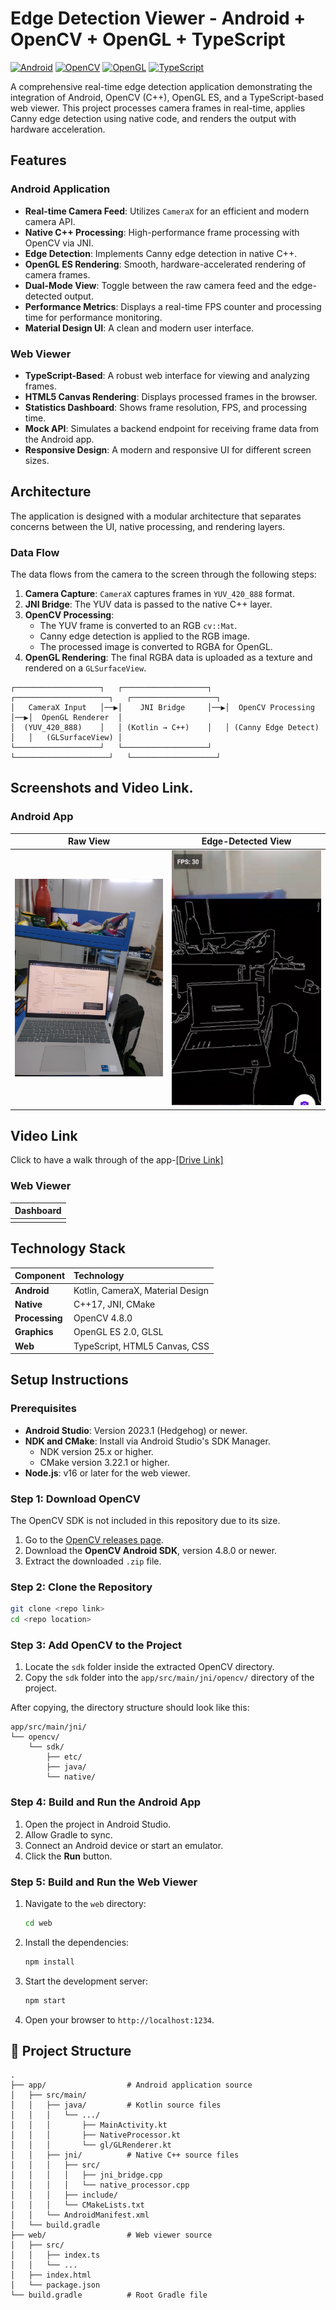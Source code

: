 #  Edge Detection Viewer - Android + OpenCV + OpenGL + TypeScript

[![Android](https://img.shields.io/badge/Android-3DDC84?style=for-the-badge&logo=android&logoColor=white)](https://developer.android.com/)
[![OpenCV](https://img.shields.io/badge/OpenCV-5C3EE8?style=for-the-badge&logo=opencv&logoColor=white)](https://opencv.org/)
[![OpenGL](https://img.shields.io/badge/OpenGL-5586A4?style=for-the-badge&logo=opengl&logoColor=white)](https://www.opengl.org/)
[![TypeScript](https://img.shields.io/badge/TypeScript-3178C6?style=for-the-badge&logo=typescript&logoColor=white)](https://www.typescriptlang.org/)

A comprehensive real-time edge detection application demonstrating the integration of Android, OpenCV (C++), OpenGL ES, and a TypeScript-based web viewer. This project processes camera frames in real-time, applies Canny edge detection using native code, and renders the output with hardware acceleration.

##  Features

### Android Application
-  **Real-time Camera Feed**: Utilizes `CameraX` for an efficient and modern camera API.
-  **Native C++ Processing**: High-performance frame processing with OpenCV via JNI.
-  **Edge Detection**: Implements Canny edge detection in native C++.
-  **OpenGL ES Rendering**: Smooth, hardware-accelerated rendering of camera frames.
-  **Dual-Mode View**: Toggle between the raw camera feed and the edge-detected output.
-  **Performance Metrics**: Displays a real-time FPS counter and processing time for performance monitoring.
-  **Material Design UI**: A clean and modern user interface.

### Web Viewer
-  **TypeScript-Based**: A robust web interface for viewing and analyzing frames.
-  **HTML5 Canvas Rendering**: Displays processed frames in the browser.
-  **Statistics Dashboard**: Shows frame resolution, FPS, and processing time.
-  **Mock API**: Simulates a backend endpoint for receiving frame data from the Android app.
-  **Responsive Design**: A modern and responsive UI for different screen sizes.

##  Architecture

The application is designed with a modular architecture that separates concerns between the UI, native processing, and rendering layers.

### Data Flow
The data flows from the camera to the screen through the following steps:
1.  **Camera Capture**: `CameraX` captures frames in `YUV_420_888` format.
2.  **JNI Bridge**: The YUV data is passed to the native C++ layer.
3.  **OpenCV Processing**:
    *   The YUV frame is converted to an RGB `cv::Mat`.
    *   Canny edge detection is applied to the RGB image.
    *   The processed image is converted to RGBA for OpenGL.
4.  **OpenGL Rendering**: The final RGBA data is uploaded as a texture and rendered on a `GLSurfaceView`.

```
┌───────────────────┐   ┌───────────────────┐   ┌─────────────────────┐   ┌───────────────────┐
│   CameraX Input   │──▶│    JNI Bridge     │──▶│  OpenCV Processing  │──▶│  OpenGL Renderer  │
│  (YUV_420_888)    │   │ (Kotlin → C++)    │   │ (Canny Edge Detect) │   │   (GLSurfaceView) │
└───────────────────┘   └───────────────────┘   └─────────────────────┘   └───────────────────┘
```

##  Screenshots and Video Link.

### Android App
| Raw View | Edge-Detected View |
| :------: | :----------------: |
| <img src="Rawimg.jpg" width="250">|<img src="SandeepFLAMimg.jpg" width="250">|

## Video Link
Click to have a walk through of the app-[[Drive Link]](https://drive.google.com/file/d/1JZ0L1cgh8ABUESPXGiccnFZMznuyIe-9/view?usp=sharing)

### Web Viewer
| Dashboard |
| :-------: |
|           |

## Technology Stack

| Component | Technology |
| :--- | :--- |
| **Android** | Kotlin, CameraX, Material Design |
| **Native** | C++17, JNI, CMake |
| **Processing**| OpenCV 4.8.0 |
| **Graphics** | OpenGL ES 2.0, GLSL |
| **Web** | TypeScript, HTML5 Canvas, CSS |

## Setup Instructions

### Prerequisites
- **Android Studio**: Version 2023.1 (Hedgehog) or newer.
- **NDK and CMake**: Install via Android Studio's SDK Manager.
  - NDK version 25.x or higher.
  - CMake version 3.22.1 or higher.
- **Node.js**: v16 or later for the web viewer.

### Step 1: Download OpenCV
The OpenCV SDK is not included in this repository due to its size.
1.  Go to the [OpenCV releases page](https://opencv.org/releases/).
2.  Download the **OpenCV Android SDK**, version 4.8.0 or newer.
3.  Extract the downloaded `.zip` file.

### Step 2: Clone the Repository
```bash
git clone <repo link>
cd <repo location>
```

### Step 3: Add OpenCV to the Project
1.  Locate the `sdk` folder inside the extracted OpenCV directory.
2.  Copy the `sdk` folder into the `app/src/main/jni/opencv/` directory of the project.

After copying, the directory structure should look like this:
```
app/src/main/jni/
└── opencv/
    └── sdk/
        ├── etc/
        ├── java/
        └── native/
```

### Step 4: Build and Run the Android App
1.  Open the project in Android Studio.
2.  Allow Gradle to sync.
3.  Connect an Android device or start an emulator.
4.  Click the **Run** button.

### Step 5: Build and Run the Web Viewer
1.  Navigate to the `web` directory:
    ```bash
    cd web
    ```
2.  Install the dependencies:
    ```bash
    npm install
    ```
3.  Start the development server:
    ```bash
    npm start
    ```
4.  Open your browser to `http://localhost:1234`.

## 📁 Project Structure
```
.
├── app/                  # Android application source
│   ├── src/main/
│   │   ├── java/         # Kotlin source files
│   │   │   └── .../
│   │   │       ├── MainActivity.kt
│   │   │       ├── NativeProcessor.kt
│   │   │       └── gl/GLRenderer.kt
│   │   ├── jni/          # Native C++ source files
│   │   │   ├── src/
│   │   │   │   ├── jni_bridge.cpp
│   │   │   │   └── native_processor.cpp
│   │   │   ├── include/
│   │   │   └── CMakeLists.txt
│   │   └── AndroidManifest.xml
│   └── build.gradle
├── web/                  # Web viewer source
│   ├── src/
│   │   ├── index.ts
│   │   └── ...
│   ├── index.html
│   └── package.json
└── build.gradle          # Root Gradle file
```
